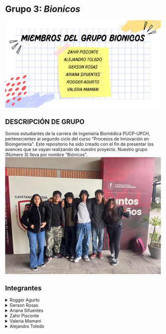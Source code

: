 # Grupo 3: *Bionicos* 
![Presentación](./img/bionicos.jpg)
## DESCRIPCIÓN DE GRUPO
Somos estudiantes de la carrera de Ingeniería Biomédica PUCP-UPCH, pertenecientes al segundo ciclo del curso "Procesos de Innovación en Bioingeniería". Este repositorio ha sido creado con el fin de presentar los avances que se vayan realizando de nuestro proyecto. Nuestro grupo (Número 3) lleva por nombre "Biónicos". 
![Grupo Bionicos](./img/Imagen-de-WhatsApp-2025-08-29.jpg)
## Integrantes
<details>
  <summary>Rogger Agurto</summary>
  <img src="/img/IMG-20250904-WA0369.jpg">
    <p>EDAD: 17</p>
    <p></p>PASATIEMPOS: Jugar videojuegos, programar, dormir, jugar básquet y voley. Además, disfruto investigar sobre lo que va a venir en los próximos ciclos (más si es FUNPRO 👩‍💻)</p>
  </div>
</details>
<details>
  <summary>Gerson Rosas</summary>
  <div>
    <p>Hola</p>
  </div>
</details>
<details>
  <summary>Ariana Sifuentes</summary>
<img src="/img/IMG-20250903-WA0314.jpg">
    <div>EDAD: 19 años
    <div>PASATIEMPOS: Disfruto mucho de pasar tiempo con mis amigos, me encanta escuchar música y ver los atardeceres. Despues de terminar el pregrado en Ingenieria Biomédica, quiero especializarme en biotecnologia e ingeniería de tejidos y biomateriales</div>
</details>
<details>
  <summary>Zahir Pisconte</summary>
  <div> EDAD: 18 AÑOS 
  <div> PASATIEMPOS: Jugar básquet y cantar en la ducha </div></div>
  
</details>
<details>
  <summary>Valeria Mamani</summary>
  <img src="/img/10 sin título_20250904164530.png">
  <div> EDAD: 17 AÑOS
  <div> Pasatiempos: Jugar videojuegos, hacer natación, la repostería y escuchar música. Mi interés en la carrera de Ingeniería Biomédica es el área de Tejidos y biomateriales y la Biomecánica.</div></div>
</details>
<details>
  <summary>Alejandro Toledo</summary>
<img src="./img/Alejandro.jpeg" alt="Alejandro" width="300"><div> EDAD: 19 AÑOS
<div> PASATIEMPOS: Ir al gimnasio, además me gusta pasar tiempo en el laboratorio de bioimpresión de la PUCP, me gustar disfrutar el tiempo con mi familia y con mis amigos, sobre mi interés en el área de Ingeniería Biomédica es el área de Señales e imágenes médicas para poder llegar a la rama de la neuroingeniería, otras ramas que me gustan de la ingeniría biomédica son la ingeniería tisular y biomécanica.
